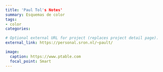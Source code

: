 ```yaml
---
title: 'Paul Tol's Notes'
summary: Esquemas de color
tags:
- color
categories:

# Optional external URL for project (replaces project detail page).
external_link: https://personal.sron.nl/~pault/

image:
  caption: https://www.ptable.com
  focal_point: Smart
---
```

